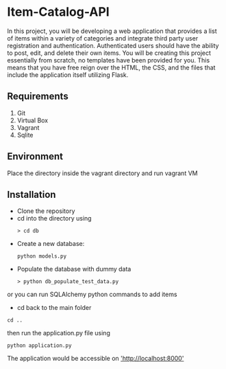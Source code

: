 # Item-Catalog-API
In this project, you will be developing a web application that provides a list of items within a variety of categories and integrate third party user registration and authentication. Authenticated users should have the ability to post, edit, and delete their own items.
You will be creating this project essentially from scratch, no templates have been provided for you. This means that you have free reign over the HTML, the CSS, and the files that include the application itself utilizing Flask.

## Requirements

1.  Git
2.  Virtual Box
3.  Vagrant
4.  Sqlite

## Environment
Place the directory inside the vagrant directory and run vagrant VM

## Installation

* Clone the repository
* cd into the directory using
    ```
    > cd db
    ```
* Create a new database:
    ```
    python models.py
    ```
* Populate the database with dummy data
    ```
    > python db_populate_test_data.py
    ```
or you can run SQLAlchemy python commands to add items

* cd back to the main folder
```
cd ..
```
then run the application.py file using
```
python application.py
```
The application would be accessible on ['http://localhost:8000'](http://localhost:8000)


